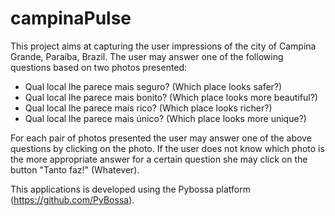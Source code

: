 campinaPulse
============

This project aims at capturing the user impressions of the city of Campina Grande, Paraíba, Brazil. The user may answer one of the following 
questions based on two photos presented:

- Qual local lhe parece mais seguro? (Which place looks safer?)
- Qual local lhe parece mais bonito? (Which place looks more beautiful?)
- Qual local lhe parece mais rico? (Which place looks richer?)
- Qual local lhe parece mais único? (Which place looks more unique?)

For each pair of photos presented the user may answer one of the above questions by clicking on the photo. If the user does not know which photo 
is the more appropriate answer for a certain question she may click on the button "Tanto faz!" (Whatever).

This applications is developed using the Pybossa platform (https://github.com/PyBossa).
